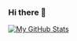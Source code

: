 ### Hi there 👋

<!--
**anhsirk0/anhsirk0** is a ✨ _special_ ✨ repository because its `README.md` (this file) appears on your GitHub profile.

Here are some ideas to get you started:

- 🔭 I’m currently working on ...
- 🌱 I’m currently learning ...
- 👯 I’m looking to collaborate on ...
- 🤔 I’m looking for help with ...
- 💬 Ask me about ...
- 📫 How to reach me: ...
- 😄 Pronouns: ...
- ⚡ Fun fact: ...
-->

[![My GitHub Stats](https://github-readme-stats.vercel.app/api/?username=anhsirk0&count_private=true&theme=dracula&showicons=true)]()

<!--
[![My GitHub Language Stats](https://github-readme-stats.vercel.app/api/top-langs/?username=anhsirk0&langs_count=5&theme=tokyonight)]()
-->
